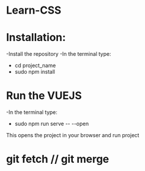 # Learn-CSS

# Installation:

-Install the repository
-In the terminal type: 
- cd project_name
- sudo npm install

# Run the VUEJS

-In the terminal type: 

- sudo npm run serve -- --open

This opens the project in your browser and run project

# git fetch // git merge
